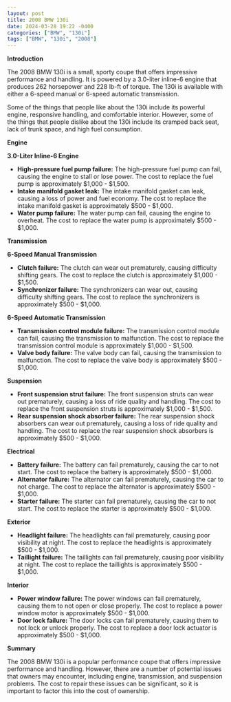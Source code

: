 ```yaml
---
layout: post
title: 2008 BMW 130i
date: 2024-03-28 19:22 -0400
categories: ["BMW", "130i"]
tags: ["BMW", "130i", "2008"]
---
```

**Introduction**

The 2008 BMW 130i is a small, sporty coupe that offers impressive performance and handling. It is powered by a 3.0-liter inline-6 engine that produces 262 horsepower and 228 lb-ft of torque. The 130i is available with either a 6-speed manual or 6-speed automatic transmission.

Some of the things that people like about the 130i include its powerful engine, responsive handling, and comfortable interior. However, some of the things that people dislike about the 130i include its cramped back seat, lack of trunk space, and high fuel consumption.

**Engine**

**3.0-Liter Inline-6 Engine**

* **High-pressure fuel pump failure:** The high-pressure fuel pump can fail, causing the engine to stall or lose power. The cost to replace the fuel pump is approximately $1,000 - $1,500.
* **Intake manifold gasket leak:** The intake manifold gasket can leak, causing a loss of power and fuel economy. The cost to replace the intake manifold gasket is approximately $500 - $1,000.
* **Water pump failure:** The water pump can fail, causing the engine to overheat. The cost to replace the water pump is approximately $500 - $1,000.

**Transmission**

**6-Speed Manual Transmission**

* **Clutch failure:** The clutch can wear out prematurely, causing difficulty shifting gears. The cost to replace the clutch is approximately $1,000 - $1,500.
* **Synchronizer failure:** The synchronizers can wear out, causing difficulty shifting gears. The cost to replace the synchronizers is approximately $500 - $1,000.

**6-Speed Automatic Transmission**

* **Transmission control module failure:** The transmission control module can fail, causing the transmission to malfunction. The cost to replace the transmission control module is approximately $1,000 - $1,500.
* **Valve body failure:** The valve body can fail, causing the transmission to malfunction. The cost to replace the valve body is approximately $500 - $1,000.

**Suspension**

* **Front suspension strut failure:** The front suspension struts can wear out prematurely, causing a loss of ride quality and handling. The cost to replace the front suspension struts is approximately $1,000 - $1,500.
* **Rear suspension shock absorber failure:** The rear suspension shock absorbers can wear out prematurely, causing a loss of ride quality and handling. The cost to replace the rear suspension shock absorbers is approximately $500 - $1,000.

**Electrical**

* **Battery failure:** The battery can fail prematurely, causing the car to not start. The cost to replace the battery is approximately $500 - $1,000.
* **Alternator failure:** The alternator can fail prematurely, causing the car to not charge. The cost to replace the alternator is approximately $500 - $1,000.
* **Starter failure:** The starter can fail prematurely, causing the car to not start. The cost to replace the starter is approximately $500 - $1,000.

**Exterior**

* **Headlight failure:** The headlights can fail prematurely, causing poor visibility at night. The cost to replace the headlights is approximately $500 - $1,000.
* **Taillight failure:** The taillights can fail prematurely, causing poor visibility at night. The cost to replace the taillights is approximately $500 - $1,000.

**Interior**

* **Power window failure:** The power windows can fail prematurely, causing them to not open or close properly. The cost to replace a power window motor is approximately $500 - $1,000.
* **Door lock failure:** The door locks can fail prematurely, causing them to not lock or unlock properly. The cost to replace a door lock actuator is approximately $500 - $1,000.

**Summary**

The 2008 BMW 130i is a popular performance coupe that offers impressive performance and handling. However, there are a number of potential issues that owners may encounter, including engine, transmission, and suspension problems. The cost to repair these issues can be significant, so it is important to factor this into the cost of ownership.
